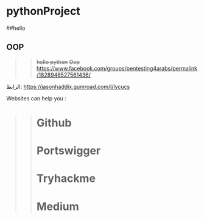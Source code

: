 # pythonProject
##hello
## OOP



>>~~hello python~~
~~Oop~~
https://www.facebook.com/groups/pentesting4arabs/permalink/1828948527561436/

الرابط: 
https://jasonhaddix.gumroad.com/l/lycucs

Websites can help you :

>># Github
>># Portswigger 
>># Tryhackme
>># Medium


